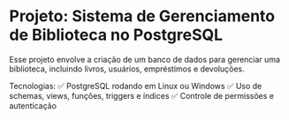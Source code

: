 # Projeto: Sistema de Gerenciamento de Biblioteca no PostgreSQL

Esse projeto envolve a criação de um banco de dados para gerenciar uma biblioteca, incluindo livros, usuários, empréstimos e devoluções.

Tecnologias:
✅ PostgreSQL rodando em Linux ou Windows
✅ Uso de schemas, views, funções, triggers e índices
✅ Controle de permissões e autenticação

